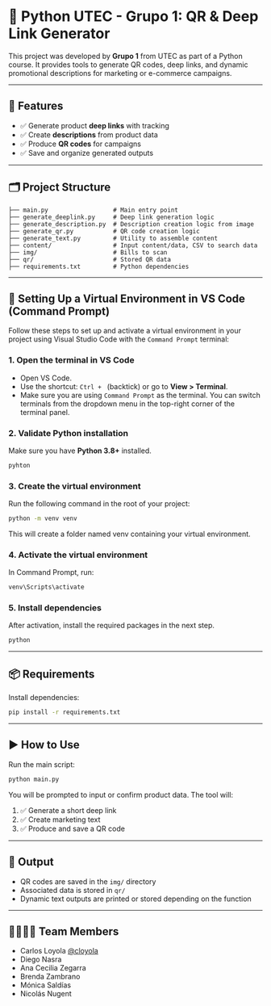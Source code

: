 # 🔗 Python UTEC - Grupo 1: QR & Deep Link Generator

This project was developed by **Grupo 1** from UTEC as part of a Python course. It provides tools to generate QR codes, deep links, and dynamic promotional descriptions for marketing or e-commerce campaigns.

---

## 🚀 Features

- ✅ Generate product **deep links** with tracking
- ✅ Create **descriptions** from product data
- ✅ Produce **QR codes** for campaigns
- ✅ Save and organize generated outputs

---

## 🗂 Project Structure

```
├── main.py                  # Main entry point
├── generate_deeplink.py     # Deep link generation logic
├── generate_description.py  # Description creation logic from image
├── generate_qr.py           # QR code creation logic
├── generate_text.py         # Utility to assemble content
├── content/                 # Input content/data, CSV to search data
├── img/                     # Bills to scan
├── qr/                      # Stored QR data
├── requirements.txt         # Python dependencies
```

---

## 🔧 Setting Up a Virtual Environment in VS Code (Command Prompt)

Follow these steps to set up and activate a virtual environment in your project using Visual Studio Code with the `Command Prompt` terminal:

### 1. Open the terminal in VS Code
- Open VS Code.
- Use the shortcut: `Ctrl + ` (backtick) or go to **View > Terminal**.
- Make sure you are using `Command Prompt` as the terminal. You can switch terminals from the dropdown menu in the top-right corner of the terminal panel.

### 2. Validate Python installation
Make sure you have **Python 3.8+** installed.

```bash
pyhton
```

### 3. Create the virtual environment
Run the following command in the root of your project:

```bash
python -m venv venv
```
This will create a folder named venv containing your virtual environment.


### 4. Activate the virtual environment
In Command Prompt, run:

```bash
venv\Scripts\activate
```

### 5. Install dependencies
After activation, install the required packages in the next step.

```bash
python
```

---

## 📦 Requirements
Install dependencies:

```bash
pip install -r requirements.txt
```

---

## ▶️ How to Use

Run the main script:

```bash
python main.py
```

You will be prompted to input or confirm product data. The tool will:

1. ✅ Generate a short deep link  
2. ✅ Create marketing text  
3. ✅ Produce and save a QR code  

---

## 📁 Output

- QR codes are saved in the `img/` directory  
- Associated data is stored in `qr/`  
- Dynamic text outputs are printed or stored depending on the function  

---

## 👨‍👩‍👧‍👦 Team Members

- Carlos Loyola [@cloyola](https://github.com/cloyola)  
- Diego Nasra  
- Ana Cecilia Zegarra 
- Brenda Zambrano  
- Mónica Saldías  
- Nicolás Nugent  
